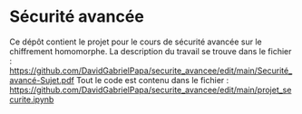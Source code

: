 # Sécurité avancée

Ce dépôt contient le projet pour le cours de sécurité avancée sur le chiffrement homomorphe.
La description du travail se trouve dans le fichier : https://github.com/DavidGabrielPapa/securite_avancee/edit/main/Securité_avancé-Sujet.pdf
Tout le code est contenu dans le fichier : https://github.com/DavidGabrielPapa/securite_avancee/edit/main/projet_securite.ipynb
